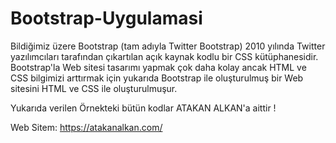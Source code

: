 # Bootstrap-Uygulamasi

Bildiğimiz üzere Bootstrap (tam adıyla Twitter Bootstrap) 2010 yılında Twitter yazılımcıları tarafından çıkartılan açık kaynak kodlu bir CSS kütüphanesidir. Bootstrap'la Web sitesi tasarımı yapmak çok daha kolay ancak HTML ve CSS bilgimizi arttırmak için yukarıda Bootstrap ile oluşturulmuş bir Web sitesini HTML ve CSS ile oluşturulmuşur.

Yukarıda verilen Örnekteki bütün kodlar ATAKAN ALKAN'a aittir !

Web Sitem: https://atakanalkan.com/

